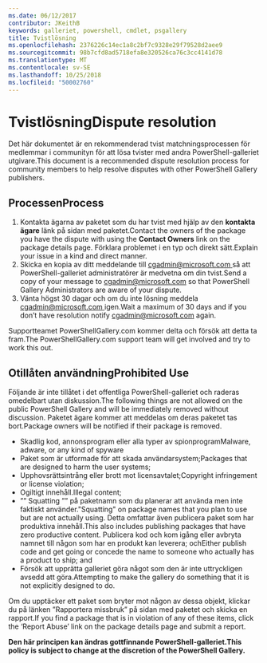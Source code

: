 ```yaml
---
ms.date: 06/12/2017
contributor: JKeithB
keywords: galleriet, powershell, cmdlet, psgallery
title: Tvistlösning
ms.openlocfilehash: 2376226c14ec1a8c2bf7c9328e29f79528d2aee9
ms.sourcegitcommit: 98b7cfd8ad5718efa8e320526ca76c3cc4141d78
ms.translationtype: MT
ms.contentlocale: sv-SE
ms.lasthandoff: 10/25/2018
ms.locfileid: "50002760"
---
```

# <a name="dispute-resolution"></a><span data-ttu-id="d7019-103">Tvistlösning</span><span class="sxs-lookup"><span data-stu-id="d7019-103">Dispute resolution</span></span>

<span data-ttu-id="d7019-104">Det här dokumentet är en rekommenderad tvist matchningsprocessen för medlemmar i communityn för att lösa tvister med andra PowerShell-galleriet utgivare.</span><span class="sxs-lookup"><span data-stu-id="d7019-104">This document is a recommended dispute resolution process for community members to help resolve disputes with other PowerShell Gallery publishers.</span></span>

## <a name="process"></a><span data-ttu-id="d7019-105">Processen</span><span class="sxs-lookup"><span data-stu-id="d7019-105">Process</span></span>

1. <span data-ttu-id="d7019-106">Kontakta ägarna av paketet som du har tvist med hjälp av den **kontakta ägare** länk på sidan med paketet.</span><span class="sxs-lookup"><span data-stu-id="d7019-106">Contact the owners of the package you have the dispute with using the **Contact Owners** link on the package details page.</span></span>
   <span data-ttu-id="d7019-107">Förklara problemet i en typ och direkt sätt.</span><span class="sxs-lookup"><span data-stu-id="d7019-107">Explain your issue in a kind and direct manner.</span></span>
2. <span data-ttu-id="d7019-108">Skicka en kopia av ditt meddelande till [ cgadmin@microsoft.com ](mailto:cgadmin@microsoft.com) så att PowerShell-galleriet administratörer är medvetna om din tvist.</span><span class="sxs-lookup"><span data-stu-id="d7019-108">Send a copy of your message to [cgadmin@microsoft.com](mailto:cgadmin@microsoft.com) so that PowerShell Gallery Administrators are aware of your dispute.</span></span>
3. <span data-ttu-id="d7019-109">Vänta högst 30 dagar och om du inte lösning meddela [ cgadmin@microsoft.com ](mailto:cgadmin@microsoft.com) igen.</span><span class="sxs-lookup"><span data-stu-id="d7019-109">Wait a maximum of 30 days and if you don’t have resolution notify [cgadmin@microsoft.com](mailto:cgadmin@microsoft.com) again.</span></span>

<span data-ttu-id="d7019-110">Supportteamet PowerShellGallery.com kommer delta och försök att detta ta fram.</span><span class="sxs-lookup"><span data-stu-id="d7019-110">The PowerShellGallery.com support team will get involved and try to work this out.</span></span>

## <a name="prohibited-use"></a><span data-ttu-id="d7019-111">Otillåten användning</span><span class="sxs-lookup"><span data-stu-id="d7019-111">Prohibited Use</span></span>

<span data-ttu-id="d7019-112">Följande är inte tillåtet i det offentliga PowerShell-galleriet och raderas omedelbart utan diskussion.</span><span class="sxs-lookup"><span data-stu-id="d7019-112">The following things are not allowed on the public PowerShell Gallery and will be immediately removed without discussion.</span></span>  <span data-ttu-id="d7019-113">Paketet ägare kommer att meddelas om deras paketet tas bort.</span><span class="sxs-lookup"><span data-stu-id="d7019-113">Package owners will be notified if their package is removed.</span></span>

- <span data-ttu-id="d7019-114">Skadlig kod, annonsprogram eller alla typer av spionprogram</span><span class="sxs-lookup"><span data-stu-id="d7019-114">Malware, adware, or any kind of spyware</span></span>
- <span data-ttu-id="d7019-115">Paket som är utformade för att skada användarsystem;</span><span class="sxs-lookup"><span data-stu-id="d7019-115">Packages that are designed to harm the user systems;</span></span>
- <span data-ttu-id="d7019-116">Upphovsrättsintrång eller brott mot licensavtalet;</span><span class="sxs-lookup"><span data-stu-id="d7019-116">Copyright infringement or license violation;</span></span>
- <span data-ttu-id="d7019-117">Ogiltigt innehåll.</span><span class="sxs-lookup"><span data-stu-id="d7019-117">Illegal content;</span></span>
- <span data-ttu-id="d7019-118">”” Squatting ”” på paketnamn som du planerar att använda men inte faktiskt använder.</span><span class="sxs-lookup"><span data-stu-id="d7019-118">"Squatting" on package names that you plan to use but are not actually using.</span></span> <span data-ttu-id="d7019-119">Detta omfattar även publicera paket som har produktiva innehåll.</span><span class="sxs-lookup"><span data-stu-id="d7019-119">This also includes publishing packages that have zero productive content.</span></span>
  <span data-ttu-id="d7019-120">Publicera kod och kom igång eller avbryta namnet till någon som har en produkt kan leverera; och</span><span class="sxs-lookup"><span data-stu-id="d7019-120">Either publish code and get going or concede the name to someone who actually has a product to ship; and</span></span>
- <span data-ttu-id="d7019-121">Försök att upprätta galleriet göra något som den är inte uttryckligen avsedd att göra.</span><span class="sxs-lookup"><span data-stu-id="d7019-121">Attempting to make the gallery do something that it is not explicitly designed to do.</span></span>

<span data-ttu-id="d7019-122">Om du upptäcker ett paket som bryter mot någon av dessa objekt, klickar du på länken ”Rapportera missbruk” på sidan med paketet och skicka en rapport.</span><span class="sxs-lookup"><span data-stu-id="d7019-122">If you find a package that is in violation of any of these items, click the ‘Report Abuse’ link on the package details page and submit a report.</span></span>

<span data-ttu-id="d7019-123">**Den här principen kan ändras gottfinnande PowerShell-galleriet.**</span><span class="sxs-lookup"><span data-stu-id="d7019-123">**This policy is subject to change at the discretion of the PowerShell Gallery.**</span></span>
